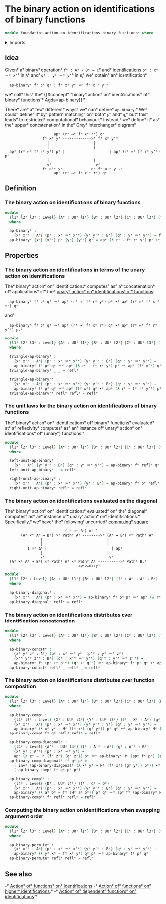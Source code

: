 # The binary action on identifications of binary functions

```agda
module foundation.action-on-identifications-binary-functionsᵉ where
```

<details><summary>Imports</summary>

```agda
open import foundation.action-on-identifications-functionsᵉ
open import foundation.universe-levelsᵉ

open import foundation-core.identity-typesᵉ
```

</details>

## Idea

Givenᵉ aᵉ binaryᵉ operationᵉ `fᵉ : Aᵉ → Bᵉ → C`ᵉ andᵉ
[identifications](foundation-core.identity-types.mdᵉ) `pᵉ : xᵉ ＝ᵉ x'`ᵉ in `A`ᵉ andᵉ
`qᵉ : yᵉ ＝ᵉ y'`ᵉ in `B`,ᵉ weᵉ obtainᵉ anᵉ identificationᵉ

```text
  ap-binaryᵉ fᵉ pᵉ qᵉ : fᵉ xᵉ yᵉ ＝ᵉ fᵉ x'ᵉ y'ᵉ
```

weᵉ callᵉ thisᵉ theᵉ
{{#conceptᵉ "binaryᵉ actionᵉ onᵉ identificationsᵉ ofᵉ binaryᵉ functions"ᵉ Agda=ap-binary}}.ᵉ

Thereᵉ areᵉ aᵉ fewᵉ differentᵉ waysᵉ weᵉ canᵉ defineᵉ `ap-binary`.ᵉ Weᵉ couldᵉ defineᵉ itᵉ byᵉ
pattern matchingᵉ onᵉ bothᵉ `p`ᵉ andᵉ `q`,ᵉ butᵉ thisᵉ leadsᵉ to restrictedᵉ computationalᵉ
behaviour.ᵉ Instead,ᵉ weᵉ defineᵉ itᵉ asᵉ theᵉ upperᵉ concatenationᵉ in theᵉ Grayᵉ
interchangerᵉ diagramᵉ

```text
                      apᵉ (rᵉ ↦ᵉ fᵉ xᵉ rᵉ) qᵉ
                 fᵉ xᵉ yᵉ ------------->ᵉ fᵉ xᵉ y'ᵉ
                   |                    |
                   |                    |
  apᵉ (rᵉ ↦ᵉ fᵉ rᵉ yᵉ) pᵉ |                    | apᵉ (rᵉ ↦ᵉ fᵉ rᵉ y'ᵉ) pᵉ
                   |                    |
                   ∨ᵉ                    ∨ᵉ
                 fᵉ x'ᵉ yᵉ ------------>ᵉ fᵉ x'ᵉ y'.ᵉ
                      apᵉ (rᵉ ↦ᵉ fᵉ x'ᵉ rᵉ) qᵉ
```

## Definition

### The binary action on identifications of binary functions

```agda
module _
  {l1ᵉ l2ᵉ l3ᵉ : Level} {Aᵉ : UUᵉ l1ᵉ} {Bᵉ : UUᵉ l2ᵉ} {Cᵉ : UUᵉ l3ᵉ} (fᵉ : Aᵉ → Bᵉ → Cᵉ)
  where

  ap-binaryᵉ :
    {xᵉ x'ᵉ : Aᵉ} (pᵉ : xᵉ ＝ᵉ x'ᵉ) {yᵉ y'ᵉ : Bᵉ} (qᵉ : yᵉ ＝ᵉ y'ᵉ) → fᵉ xᵉ yᵉ ＝ᵉ fᵉ x'ᵉ y'ᵉ
  ap-binaryᵉ {xᵉ} {x'ᵉ} pᵉ {yᵉ} {y'ᵉ} qᵉ = apᵉ (λ rᵉ → fᵉ rᵉ yᵉ) pᵉ ∙ᵉ apᵉ (fᵉ x'ᵉ) qᵉ
```

## Properties

### The binary action on identifications in terms of the unary action on identifications

Theᵉ binaryᵉ actionᵉ onᵉ identificationsᵉ computesᵉ asᵉ aᵉ concatenationᵉ ofᵉ applicationsᵉ
ofᵉ theᵉ
[unaryᵉ actionᵉ onᵉ identificationsᵉ ofᵉ functions](foundation.action-on-identifications-functions.mdᵉ):

```text
  ap-binaryᵉ fᵉ pᵉ qᵉ ＝ᵉ apᵉ (rᵉ ↦ᵉ fᵉ rᵉ yᵉ) pᵉ ∙ᵉ apᵉ (rᵉ ↦ᵉ fᵉ x'ᵉ rᵉ) qᵉ
```

andᵉ

```text
  ap-binaryᵉ fᵉ pᵉ qᵉ ＝ᵉ apᵉ (rᵉ ↦ᵉ fᵉ xᵉ rᵉ) qᵉ ∙ᵉ apᵉ (rᵉ ↦ᵉ fᵉ rᵉ y'ᵉ) p.ᵉ
```

```agda
module _
  {l1ᵉ l2ᵉ l3ᵉ : Level} {Aᵉ : UUᵉ l1ᵉ} {Bᵉ : UUᵉ l2ᵉ} {Cᵉ : UUᵉ l3ᵉ} (fᵉ : Aᵉ → Bᵉ → Cᵉ)
  where

  triangle-ap-binaryᵉ :
    {xᵉ x'ᵉ : Aᵉ} (pᵉ : xᵉ ＝ᵉ x'ᵉ) {yᵉ y'ᵉ : Bᵉ} (qᵉ : yᵉ ＝ᵉ y'ᵉ) →
    ap-binaryᵉ fᵉ pᵉ qᵉ ＝ᵉ apᵉ (λ rᵉ → fᵉ rᵉ yᵉ) pᵉ ∙ᵉ apᵉ (fᵉ x'ᵉ) qᵉ
  triangle-ap-binaryᵉ _ _ = reflᵉ

  triangle-ap-binary'ᵉ :
    {xᵉ x'ᵉ : Aᵉ} (pᵉ : xᵉ ＝ᵉ x'ᵉ) {yᵉ y'ᵉ : Bᵉ} (qᵉ : yᵉ ＝ᵉ y'ᵉ) →
    ap-binaryᵉ fᵉ pᵉ qᵉ ＝ᵉ apᵉ (fᵉ xᵉ) qᵉ ∙ᵉ apᵉ (λ rᵉ → fᵉ rᵉ y'ᵉ) pᵉ
  triangle-ap-binary'ᵉ reflᵉ reflᵉ = reflᵉ
```

### The unit laws for the binary action on identifications of binary functions

Theᵉ binaryᵉ actionᵉ onᵉ identificationsᵉ ofᵉ binaryᵉ functionsᵉ evaluatedᵉ atᵉ aᵉ
reflexivityᵉ computesᵉ asᵉ anᵉ instance ofᵉ unaryᵉ actionᵉ onᵉ identificationsᵉ ofᵉ
(unaryᵉ) functions.ᵉ

```agda
module _
  {l1ᵉ l2ᵉ l3ᵉ : Level} {Aᵉ : UUᵉ l1ᵉ} {Bᵉ : UUᵉ l2ᵉ} {Cᵉ : UUᵉ l3ᵉ} (fᵉ : Aᵉ → Bᵉ → Cᵉ)
  where

  left-unit-ap-binaryᵉ :
    {xᵉ : Aᵉ} {yᵉ y'ᵉ : Bᵉ} (qᵉ : yᵉ ＝ᵉ y'ᵉ) → ap-binaryᵉ fᵉ reflᵉ qᵉ ＝ᵉ apᵉ (fᵉ xᵉ) qᵉ
  left-unit-ap-binaryᵉ _ = reflᵉ

  right-unit-ap-binaryᵉ :
    {xᵉ x'ᵉ : Aᵉ} (pᵉ : xᵉ ＝ᵉ x'ᵉ) {yᵉ : Bᵉ} → ap-binaryᵉ fᵉ pᵉ reflᵉ ＝ᵉ apᵉ (λ rᵉ → fᵉ rᵉ yᵉ) pᵉ
  right-unit-ap-binaryᵉ reflᵉ = reflᵉ
```

### The binary action on identifications evaluated on the diagonal

Theᵉ binaryᵉ actionᵉ onᵉ identificationsᵉ evaluatedᵉ onᵉ theᵉ diagonalᵉ computesᵉ asᵉ anᵉ
instance ofᵉ unaryᵉ actionᵉ onᵉ identifications.ᵉ Specifically,ᵉ weᵉ haveᵉ theᵉ followingᵉ
uncurriedᵉ [commutingᵉ square](foundation-core.commuting-squares-of-maps.mdᵉ)

```text
                           (-ᵉ ∘ᵉ Δᵉ) ×ᵉ 1
       (Aᵉ ×ᵉ Aᵉ → Bᵉ) ×ᵉ Pathᵉ Aᵉ -------->ᵉ (Aᵉ → Bᵉ) ×ᵉ Pathᵉ Aᵉ
                |                             |
                |                             |
          1 ×ᵉ Δᵉ |                             | apᵉ
                |                             |
                ∨ᵉ                             ∨ᵉ
  (Aᵉ ×ᵉ Aᵉ → Bᵉ) ×ᵉ Pathᵉ Aᵉ ×ᵉ Pathᵉ Aᵉ ---------->ᵉ Pathᵉ B.ᵉ
                                 ap-binaryᵉ
```

```agda
module _
  {l1ᵉ l2ᵉ : Level} {Aᵉ : UUᵉ l1ᵉ} {Bᵉ : UUᵉ l2ᵉ} (fᵉ : Aᵉ → Aᵉ → Bᵉ)
  where

  ap-binary-diagonalᵉ :
    {xᵉ x'ᵉ : Aᵉ} (pᵉ : xᵉ ＝ᵉ x'ᵉ) → ap-binaryᵉ fᵉ pᵉ pᵉ ＝ᵉ apᵉ (λ rᵉ → fᵉ rᵉ rᵉ) pᵉ
  ap-binary-diagonalᵉ reflᵉ = reflᵉ
```

### The binary action on identifications distributes over identification concatenation

```agda
module _
  {l1ᵉ l2ᵉ l3ᵉ : Level} {Aᵉ : UUᵉ l1ᵉ} {Bᵉ : UUᵉ l2ᵉ} {Cᵉ : UUᵉ l3ᵉ} (fᵉ : Aᵉ → Bᵉ → Cᵉ)
  where

  ap-binary-concatᵉ :
    {xᵉ yᵉ zᵉ : Aᵉ} (pᵉ : xᵉ ＝ᵉ yᵉ) (p'ᵉ : yᵉ ＝ᵉ zᵉ)
    {x'ᵉ y'ᵉ z'ᵉ : Bᵉ} (qᵉ : x'ᵉ ＝ᵉ y'ᵉ) (q'ᵉ : y'ᵉ ＝ᵉ z'ᵉ) →
    ap-binaryᵉ fᵉ (pᵉ ∙ᵉ p'ᵉ) (qᵉ ∙ᵉ q'ᵉ) ＝ᵉ ap-binaryᵉ fᵉ pᵉ qᵉ ∙ᵉ ap-binaryᵉ fᵉ p'ᵉ q'ᵉ
  ap-binary-concatᵉ reflᵉ _ reflᵉ _ = reflᵉ
```

### The binary action on identifications distributes over function composition

```agda
module _
  {l1ᵉ l2ᵉ l3ᵉ : Level} {Aᵉ : UUᵉ l1ᵉ} {Bᵉ : UUᵉ l2ᵉ} {Cᵉ : UUᵉ l3ᵉ} (Hᵉ : Aᵉ → Bᵉ → Cᵉ)
  where

  ap-binary-compᵉ :
    {l4ᵉ l5ᵉ : Level} {Xᵉ : UUᵉ l4ᵉ} {Yᵉ : UUᵉ l5ᵉ} (fᵉ : Xᵉ → Aᵉ) (gᵉ : Yᵉ → Bᵉ)
    {xᵉ x'ᵉ : Xᵉ} (pᵉ : xᵉ ＝ᵉ x'ᵉ) {yᵉ y'ᵉ : Yᵉ} (qᵉ : yᵉ ＝ᵉ y'ᵉ) →
    ap-binaryᵉ (λ xᵉ yᵉ → Hᵉ (fᵉ xᵉ) (gᵉ yᵉ)) pᵉ qᵉ ＝ᵉ ap-binaryᵉ Hᵉ (apᵉ fᵉ pᵉ) (apᵉ gᵉ qᵉ)
  ap-binary-compᵉ fᵉ gᵉ reflᵉ reflᵉ = reflᵉ

  ap-binary-comp-diagonalᵉ :
    {l4ᵉ : Level} {A'ᵉ : UUᵉ l4ᵉ} (fᵉ : A'ᵉ → Aᵉ) (gᵉ : A'ᵉ → Bᵉ)
    {xᵉ yᵉ : A'ᵉ} (pᵉ : xᵉ ＝ᵉ yᵉ) →
    apᵉ (λ zᵉ → Hᵉ (fᵉ zᵉ) (gᵉ zᵉ)) pᵉ ＝ᵉ ap-binaryᵉ Hᵉ (apᵉ fᵉ pᵉ) (apᵉ gᵉ pᵉ)
  ap-binary-comp-diagonalᵉ fᵉ gᵉ pᵉ =
    ( invᵉ (ap-binary-diagonalᵉ (λ xᵉ yᵉ → Hᵉ (fᵉ xᵉ) (gᵉ yᵉ)) pᵉ)) ∙ᵉ
    ( ap-binary-compᵉ fᵉ gᵉ pᵉ pᵉ)

  ap-binary-comp'ᵉ :
    {l4ᵉ : Level} {Dᵉ : UUᵉ l4ᵉ} (fᵉ : Cᵉ → Dᵉ)
    {xᵉ x'ᵉ : Aᵉ} (pᵉ : xᵉ ＝ᵉ x'ᵉ) {yᵉ y'ᵉ : Bᵉ} (qᵉ : yᵉ ＝ᵉ y'ᵉ) →
    ap-binaryᵉ (λ aᵉ bᵉ → fᵉ (Hᵉ aᵉ bᵉ)) pᵉ qᵉ ＝ᵉ apᵉ fᵉ (ap-binaryᵉ Hᵉ pᵉ qᵉ)
  ap-binary-comp'ᵉ fᵉ reflᵉ reflᵉ = reflᵉ
```

### Computing the binary action on identifications when swapping argument order

```agda
module _
  {l1ᵉ l2ᵉ l3ᵉ : Level} {Aᵉ : UUᵉ l1ᵉ} {Bᵉ : UUᵉ l2ᵉ} {Cᵉ : UUᵉ l3ᵉ} (fᵉ : Aᵉ → Bᵉ → Cᵉ)
  where

  ap-binary-permuteᵉ :
    {xᵉ x'ᵉ : Aᵉ} (pᵉ : xᵉ ＝ᵉ x'ᵉ) {yᵉ y'ᵉ : Bᵉ} (qᵉ : yᵉ ＝ᵉ y'ᵉ) →
    ap-binaryᵉ (λ yᵉ xᵉ → fᵉ xᵉ yᵉ) qᵉ pᵉ ＝ᵉ ap-binaryᵉ fᵉ pᵉ qᵉ
  ap-binary-permuteᵉ reflᵉ reflᵉ = reflᵉ
```

## See also

-ᵉ [Actionᵉ ofᵉ functionsᵉ onᵉ identifications](foundation.action-on-identifications-functions.mdᵉ)
-ᵉ [Actionᵉ ofᵉ functionsᵉ onᵉ higherᵉ identifications](foundation.action-on-higher-identifications-functions.md).ᵉ
-ᵉ [Actionᵉ ofᵉ dependentᵉ functionsᵉ onᵉ identifications](foundation.action-on-identifications-dependent-functions.md).ᵉ